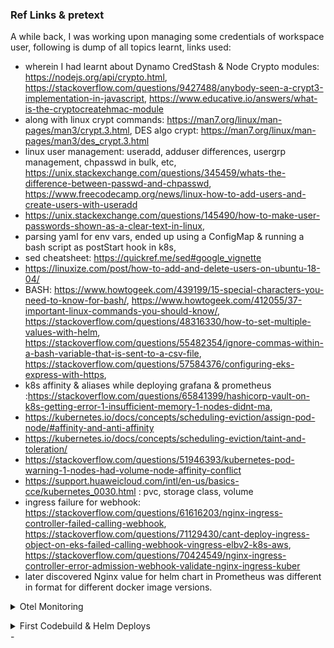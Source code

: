 ### Ref Links & pretext

A while back, I was working upon managing some credentials of workspace user, following is dump of all topics learnt, links used:
- wherein I had learnt about Dynamo CredStash & Node Crypto modules: https://nodejs.org/api/crypto.html, https://stackoverflow.com/questions/9427488/anybody-seen-a-crypt3-implementation-in-javascript, https://www.educative.io/answers/what-is-the-cryptocreatehmac-module
- along with linux crypt commands: https://man7.org/linux/man-pages/man3/crypt.3.html, DES algo crypt: https://man7.org/linux/man-pages/man3/des_crypt.3.html
- linux user management: useradd, adduser differences, usergrp management, chpasswd in bulk, etc, https://unix.stackexchange.com/questions/345459/whats-the-difference-between-passwd-and-chpasswd, https://www.freecodecamp.org/news/linux-how-to-add-users-and-create-users-with-useradd
- https://unix.stackexchange.com/questions/145490/how-to-make-user-passwords-shown-as-a-clear-text-in-linux,
- parsing yaml for env vars, ended up using a ConfigMap & running a bash script as postStart hook in k8s,
- sed cheatsheet: https://quickref.me/sed#google_vignette
- https://linuxize.com/post/how-to-add-and-delete-users-on-ubuntu-18-04/
- BASH: https://www.howtogeek.com/439199/15-special-characters-you-need-to-know-for-bash/, https://www.howtogeek.com/412055/37-important-linux-commands-you-should-know/, https://stackoverflow.com/questions/48316330/how-to-set-multiple-values-with-helm, https://stackoverflow.com/questions/55482354/ignore-commas-within-a-bash-variable-that-is-sent-to-a-csv-file, https://stackoverflow.com/questions/57584376/configuring-eks-express-with-https,
- k8s affinity & aliases while deploying grafana & prometheus :https://stackoverflow.com/questions/65841399/hashicorp-vault-on-k8s-getting-error-1-insufficient-memory-1-nodes-didnt-ma, 
- https://kubernetes.io/docs/concepts/scheduling-eviction/assign-pod-node/#affinity-and-anti-affinity
- https://kubernetes.io/docs/concepts/scheduling-eviction/taint-and-toleration/
- https://stackoverflow.com/questions/51946393/kubernetes-pod-warning-1-nodes-had-volume-node-affinity-conflict
- https://support.huaweicloud.com/intl/en-us/basics-cce/kubernetes_0030.html : pvc, storage class, volume
- ingress failure for webhook: https://stackoverflow.com/questions/61616203/nginx-ingress-controller-failed-calling-webhook, https://stackoverflow.com/questions/71129430/cant-deploy-ingress-object-on-eks-failed-calling-webhook-vingress-elbv2-k8s-aws, https://stackoverflow.com/questions/70424549/nginx-ingress-controller-error-admission-webhook-validate-nginx-ingress-kuber
- later discovered Nginx value for helm chart in Prometheus was different in format for different docker image versions.
<details><summary>Otel Monitoring</summary>

Integration approach
Integrate Prom-Client in Node JS microservice App and start exporting data as an another application on same POD with difference port number.

Configure POD Annotation in our default.yml file for PORT Number, Allow Scrap Data and relevant Path for exporting data.

Start looking out exported metrics on Prometheus and check their status within Targets.

Create dashboards in Grafana using Prometheus Time-Series data stated in above section with Dashboard UI samples.</details>

<details>
  <summary>First Codebuild & Helm Deploys</summary>
  
## Tasks done:
  - Setup git workflow actions, Codebuild project creation permissions, Trigger helm-install for the codebuild project & ensure pod's up & running
  - ConfigMaps for scripts files & tenant, user env values.

## Challenges & Solutions:


#### Deploy workflow action failing due to artifacts not found or not deploying the latest code :arrows_counterclockwise: :

Developed understanding that build.yml copies artifacts (pkging cf templates ymls and ts files compiled to js) later required in deploy.yml

Environment variables responsible for setting latest commit id & the git branch from where it picks that latest commit

Solution: Run env var action for your branch, run build & deploy actions again


#### CF stack creation from template failing :x: 
```
Causes: assume roles permission missing to the role for that particular code build we’re creating so that it has access on resource to perform certain actions through shared policies.

Solution: Giving code build create/delete project for certain names through your own infra centrally managed repo for GitHub agent’s permissions. 
 

NOTE: If it still fails, it might be due to CF stack in Rollback complete state (can be checked through AWS Console), in that case we need to delete the stack & run Github deploy action again.
```

#### Running helm install code build, facing permission issues & chart with that name not found in helm-repo/.tgz
```
Solution: Before triggering Code Build project of CF stack made:

Check if IAM Role of the CF stack has permissions to run code-build & deploy on eks cluster [run policy, eks-deploy policy]

Ensure that the helm chart (eg) is packaged & pushed [push into helm-charts repo by:]

helm package ./github-runners-0.0.1.tgz
helm package ../github/service-resources/infrastructure/helm-charts/workspace/
helm repo index . --merge index.yaml

Ensure that the build spec is fetching helm chart from correct branch (while helm repo add)

Bonus:light_bulb_on: : Some tips to save your time while testing of deploying workspaces multiple times

Have default (fallback) values set for every optional build params
Parameterize resources URL & such changing specs that you might require for specific deploys 
 
[NOTE: Do it cautiously & don’t forget to revert | For lower env only] Can modify buildspec from AWS console to hardcode some env variables so that you need not enter the overrides every time you trigger helm install codebuild
```

#### FAQ Commands:
Connect to k8s clusters (old & new):

```
aws eks --region eu-west-1 update-kubeconfig --name xyz --profile=xyz --role-arn xyz --alias xyz
```
##### Get or describe pod/pvc/svc & it’s status:

```
kubectl get pods -n latest-demo -w
kubectl get service -n latest-demo
kubectl describe service server-rstudio-workspace -n latest-demo
kubectl port-forward service/server-rstudio-workspace -n latest-demo 8000:80
kubectl describe pvc storage-volume-server-rstudio-workspace-0 -n latest-demo
Get pod resource capacity: (ram/memory/size)


kubectl resource-capacity -n latest-demo -p
(To run this command, need to install, setup krew & resource-capacity as : Installing · Krew  , Get CPU and Memory Usage of NODES and PODS - Kubectl | K8s | )
```
#### Helm Deployment Learnings & Temporary Fixes:
 
```
If we don’t have initial infra (eg: node grp) setup on new cluster then: use the old cluster with node selector of labels that already exist (eg: apiv2)

For resolving namespace not found/ doesn’t exist error: while running helm install add --create-namespace arg/flag to indicate resource creation on the go while deployments

If running new deployment you encounter error : has been uninstalled due to atomic being set: services already exists due to previous deployment failing & constant rollbacks:

remove -atomic flag from helm command | 

Alternatives: helm delete --purge <deployment>, 

helm uninstall <deployment>  -n <namespace>, 

helm upgrade --install --force

If pod is running & you want to access it via localhost, need to port-forwarding via service/pod:

kubectl port-forward pod/<pod-name> <local-port>:<exposed-port>    | 8000:8000

kubectl port-forward service/<service-name> <local-port>:<exposed-port> 



kubectl port-forward service/server-rstudio-workspace -n latest-demo 8000:80
{http-service, hence 80}

Kubernetes Port Forwarding - Connection refused Issue: Kubernetes Port Forwarding - Connection refused 

pvc in pending issue: (for new cluster)

[ failed to provision volume with StorageClass "gp2": rpc error: code = Internal desc = Could not create volume "pvc-200e17bf-a7c4-4e6d-aef4-fc642d87af60": could not create volume in EC2: UnauthorizedOperation: You are not authorized to perform this operation ]

Ensure that cluster role has pvc creation permissions : AmazonEKSServicePolicy, AmazonEKSClusterPolicy, etc.
```
 

#### Additional References: 
configmap.yaml , https://github.com/prometheus-community/helm-charts/blob/main/charts/prometheus/templates/server/cm.yaml 

 

#### Temporary Local Run Scripts:

```Run helm install locally by:

helm upgrade ${WORKSPACEID}-workspace . --wait --debug --install --create-namespace \
  --set workspace.id=${WORKSPACEID} \
  --set stage=${STAGE} \
  --set workspace.containerPort=${TARGETPORT:=8787} \
  --set workspace.probePort=${TARGETPORT:=8787} \
  --timeout 180s \
  --set "workspace.env[0].name=XYZ_KEY" \
  --set "workspace.env[0].value=xyz" \
 
  --namespace=${STAGE}-${TENANT} | sed -n '/USER-SUPPLIED VALUES:/q;p'
Run entrypoint scripts by:
kubectl -n <stage-tenant> exec -it <workspace-wid-0> -- bash ./config/entrypoint.sh

kubectl -n latest-demo exec -it workspace-rid2-0 -- bash ./config/entrypoint.sh
``` 
</details>
- 
